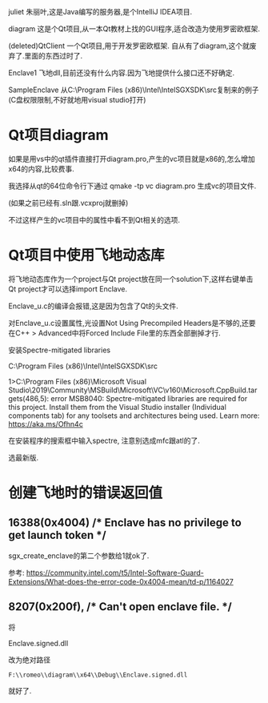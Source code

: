 juliet 朱丽叶,这是Java编写的服务器,是个IntelliJ IDEA项目.

diagram 这是个Qt项目,从一本Qt教材上找的GUI程序,适合改造为使用罗密欧框架.

(deleted)QtClient 一个Qt项目,用于开发罗密欧框架. 自从有了diagram,这个就废弃了.里面的东西过时了.

Enclave1 飞地dll,目前还没有什么内容.因为飞地提供什么接口还不好确定.

SampleEnclave 从C:\Program Files (x86)\Intel\IntelSGXSDK\src复制来的例子(C盘权限限制,不好就地用visual studio打开)







# Qt项目diagram

如果是用vs中的qt插件直接打开diagram.pro,产生的vc项目就是x86的,怎么增加x64的内容,比较费事.

我选择从qt的64位命令行下通过 qmake -tp vc diagram.pro 生成vc的项目文件.

(如果之前已经有.sln跟.vcxproj就删掉)

不过这样产生的vc项目中的属性中看不到Qt相关的选项.







# Qt项目中使用飞地动态库

将飞地动态库作为一个project与Qt project放在同一个solution下,这样右键单击Qt project才可以选择import Enclave.



Enclave_u.c的编译会报错,这是因为包含了Qt的头文件.

对Enclave_u.c设置属性,光设置Not Using Precompiled Headers是不够的,还要在C++ > Advanced中将Forced Include File里的东西全部删掉才行.





安装Spectre-mitigated libraries

C:\Program Files (x86)\Intel\IntelSGXSDK\src

1>C:\Program Files (x86)\Microsoft Visual Studio\2019\Community\MSBuild\Microsoft\VC\v160\Microsoft.CppBuild.targets(486,5): error MSB8040: Spectre-mitigated libraries are required for this project. Install them from the Visual Studio installer (Individual components tab) for any toolsets and architectures being used. Learn more: https://aka.ms/Ofhn4c

在安装程序的搜索框中输入spectre, 注意别选成mfc跟atl的了. 

选最新版.



# 创建飞地时的错误返回值

## 16388(0x4004)	/* Enclave has no privilege to get launch token */



sgx_create_enclave的第二个参数给1就ok了.

参考:  https://community.intel.com/t5/Intel-Software-Guard-Extensions/What-does-the-error-code-0x4004-mean/td-p/1164027



## 8207(0x200f),     /* Can't open enclave file. */

将

Enclave.signed.dll

改为绝对路径

```
F:\\romeo\\diagram\\x64\\Debug\\Enclave.signed.dll
```

就好了.



